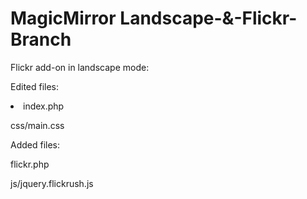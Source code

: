 MagicMirror Landscape-&-Flickr-Branch
===========

Flickr add-on in landscape mode:

Edited files:

<li>index.php</li>

css/main.css

Added files:

flickr.php

js/jquery.flickrush.js
